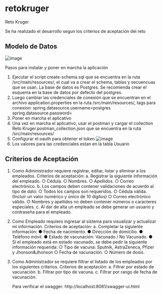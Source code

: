 # retokruger
Reto Kruger

Se ha realizado el desarrollo segun los criterios de aceptacion del reto

Modelo de Datos
---------------
![image](https://user-images.githubusercontent.com/30761344/138661330-f74037e8-2da7-4a40-ae92-eeaa5a4bdead.png)

Pasos para instalar y poner en marcha la aplicación

1. Ejecutar el script create-schema.sql que se encuentra en la ruta /src/main/resources/, el cual va a crear el schema, tablas y secuencuas que se usan. La base de datos es Postgres. Se recomienda crear el esquema en la base de datos por defecto del postgres.
2. Luego cambiar las credenciales de conexión que se encuentran en el archivo application.properties en la ruta /src/main/resources/, tags para conexion:
    spring.datasource.username=postgres
    spring.datasource.password=<Password>
3. Poner en marcha el aplicativo
4. Una vez en marcha el aplicativo, usar el postman y cargar el collection Reto Kruger.postman_collection.json que se encuentra en la ruta /src/main/resources/
5. Configurar el oauth para obtener el token
  ![image](https://user-images.githubusercontent.com/30761344/138662850-29ba0c67-f571-4ad9-9a72-5632020e40f8.png)
6. Los valores para las credenciales estan en la tabla Usuario
  
Criterios de Aceptación
-------------------------
1. Como Administrador requiere registrar, editar, listar y eliminar a los empleados.
Criterios de aceptación:
  a. Registrar la siguiente información del empleado.
    ○ Cédula.
    ○ Nombres.
    ○ Apellidos.
    ○ Correo electrónico.
  b. Los campos deben contener validaciones de acuerdo al tipo de dato:
    ○ Todos los campos son requeridos.
    ○ Cédula válida. (Incluir un valor numérico y único de 10 dígitos)
    ○ Correo electrónico válido.
    ○ Nombres y apellidos no deben contener números o caracteres especiales.
  c. Al dar de alta un empleado se debe generar un usuario y contraseña para el empleado.
2. Como Empleado requiero ingresar al sistema para visualizar y actualizar mi información.
    Criterios de aceptación:
    a. Completar la siguiente información:
    ● Fecha de nacimiento.
    ● Dirección de domicilio.
    ● Teléfono móvil.
    ● Estado de vacunación: Vacunado / No Vacunado.
    ● Si el empleado está en estado vacunado, se debe pedir la siguiente información
    requerida:
      ○ Tipo de vacuna: Sputnik, AstraZeneca, Pfizer y Jhonson&Jhonson
      ○ Fecha de vacunación.
      ○ Número de dosis.
3. Como Administrador se requiere filtrar el listado de los empleados por los siguientes criterios.
    Criterios de aceptación:
    a. Filtrar por estado de vacunación.
    b. Filtrar por tipo de vacuna.
    c. Filtrar por rango de fecha de vacunación.

    Para verificar el swagger:
    http://localhost:8081/swagger-ui.html
    
